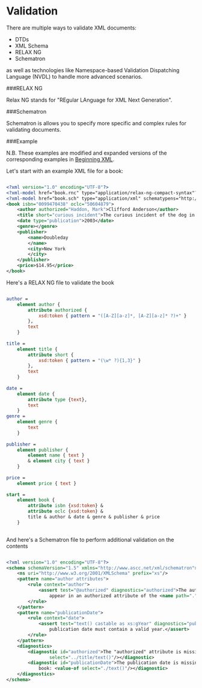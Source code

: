 Validation
==========

There are multiple ways to validate XML documents:
* DTDs
* XML Schema
* RELAX NG
* Schematron

as well as technologies like Namespace-based Validation Dispatching Language (NVDL) to handle more advanced scenarios.

###RELAX NG

Relax NG stands for "REgular LAnguage for XML Next Generation".

###Schematron

Schematron is allows you to specify more specific and complex rules for validating documents. 

###Example

N.B. These examples are modified and expanded versions of the corresponding examples in [Beginning XML](http://www.amazon.com/Beginning-XML-5th-Edition-Fawcett/dp/1118162137). 

Let's start with an example XML file for a book:

```xml

<?xml version="1.0" encoding="UTF-8"?>
<?xml-model href="book.rnc" type="application/relax-ng-compact-syntax"?>
<?xml-model href="book.sch" type="application/xml" schematypens="http://purl.oclc.org/dsdl/schematron"?>
<book isbn="0099470438" oclc="50604879">
    <author authorized="Haddon, Mark">Clifford Anderson</author>
    <title short="curious incident">The curious incident of the dog in the night-time</title>
    <date type="publication">2003</date>
    <genre></genre>
    <publisher>
        <name>Doubleday
        </name>
        <city>New York
        </city>
    </publisher>
    <price>$14.95</price>
</book>

```

Here's a RELAX NG file to validate the book

```rnc

author =
    element author {
        attribute authorized {
            xsd:token { pattern = "([A-Z][a-z]*, [A-Z][a-z]* ?)+" }
        },
        text
    }
 
title =
    element title {
        attribute short {
            xsd:token { pattern = "(\w* ?){1,3}" }
        },
        text
    }
 
date = 
    element date {
        attribute type {text},
        text
    }
genre = 
    element genre {
        text
    }
    
publisher =
    element publisher {
        element name { text }
        & element city { text }
    }
 
price =
    element price { text }
 
start =
    element book {
        attribute isbn {xsd:token} &
        attribute oclc {xsd:token} &
        title & author & date & genre & publisher & price
    }
    
```

And here's a Schematron file to perform additional validation on the contents

```sch

<?xml version="1.0" encoding="UTF-8"?>
<schema schemaVersion="1.5" xmlns="http://www.ascc.net/xml/schematron">
    <ns uri="http://www.w3.org/2001/XMLSchema" prefix="xs"/>
    <pattern name="author attributes">
        <rule context="author">
            <assert test="@authorized" diagnostics="authorized">The authorized form of the name must
                appear in an authorized attribute of the <name path="."/> element.</assert>
        </rule>
    </pattern>
    <pattern name="publicationDate">
        <rule context="date">
            <assert test="text() castable as xs:gYear" diagnostics="publicationDate">The
                publication date must contain a valid year.</assert>
        </rule>
    </pattern>
    <diagnostics>
        <diagnostic id="authorized">The "authorized" attribute is missing for this book: <value-of
                select="../title/text()"/></diagnostic>
        <diagnostic id="publicationDate">The publication date is missing or invalid for this
            book: <value-of select="./text()"/></diagnostic>
    </diagnostics>
</schema>

```
